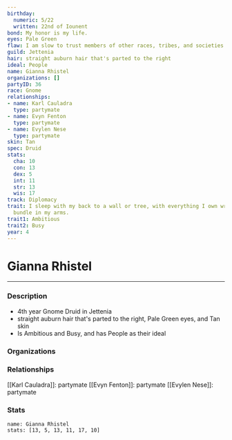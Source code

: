 ```yaml
---
birthday:
  numeric: 5/22
  written: 22nd of Iounent
bond: My honor is my life.
eyes: Pale Green
flaw: I am slow to trust members of other races, tribes, and societies.
guild: Jettenia
hair: straight auburn hair that's parted to the right
ideal: People
name: Gianna Rhistel
organizations: []
partyID: 36
race: Gnome
relationships:
- name: Karl Cauladra
  type: partymate
- name: Evyn Fenton
  type: partymate
- name: Evylen Nese
  type: partymate
skin: Tan
spec: Druid
stats:
  cha: 10
  con: 13
  dex: 5
  int: 11
  str: 13
  wis: 17
track: Diplomacy
trait: I sleep with my back to a wall or tree, with everything I own wrapped in a
  bundle in my arms.
trait1: Ambitious
trait2: Busy
year: 4
---
```

# Gianna Rhistel
---
### Description
- 4th year Gnome Druid in Jettenia
- straight auburn hair that's parted to the right, Pale Green eyes, and Tan skin
- Is Ambitious and Busy, and has People as their ideal

### Organizations
### Relationships
[[Karl Cauladra]]: partymate
[[Evyn Fenton]]: partymate
[[Evylen Nese]]: partymate
### Stats
```statblock
name: Gianna Rhistel
stats: [13, 5, 13, 11, 17, 10]
```